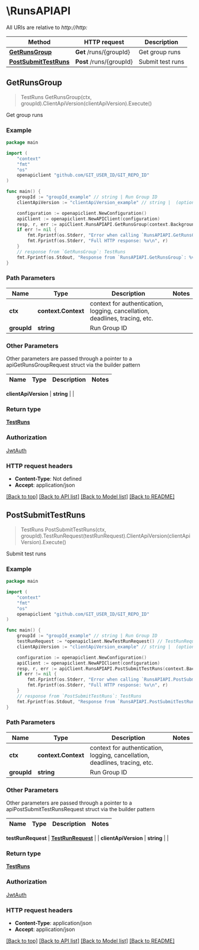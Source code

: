 # \RunsAPIAPI

All URIs are relative to *http://http:*

Method | HTTP request | Description
------------- | ------------- | -------------
[**GetRunsGroup**](RunsAPIAPI.md#GetRunsGroup) | **Get** /runs/{groupId} | Get group runs
[**PostSubmitTestRuns**](RunsAPIAPI.md#PostSubmitTestRuns) | **Post** /runs/{groupId} | Submit test runs



## GetRunsGroup

> TestRuns GetRunsGroup(ctx, groupId).ClientApiVersion(clientApiVersion).Execute()

Get group runs



### Example

```go
package main

import (
	"context"
	"fmt"
	"os"
	openapiclient "github.com/GIT_USER_ID/GIT_REPO_ID"
)

func main() {
	groupId := "groupId_example" // string | Run Group ID
	clientApiVersion := "clientApiVersion_example" // string |  (optional)

	configuration := openapiclient.NewConfiguration()
	apiClient := openapiclient.NewAPIClient(configuration)
	resp, r, err := apiClient.RunsAPIAPI.GetRunsGroup(context.Background(), groupId).ClientApiVersion(clientApiVersion).Execute()
	if err != nil {
		fmt.Fprintf(os.Stderr, "Error when calling `RunsAPIAPI.GetRunsGroup``: %v\n", err)
		fmt.Fprintf(os.Stderr, "Full HTTP response: %v\n", r)
	}
	// response from `GetRunsGroup`: TestRuns
	fmt.Fprintf(os.Stdout, "Response from `RunsAPIAPI.GetRunsGroup`: %v\n", resp)
}
```

### Path Parameters


Name | Type | Description  | Notes
------------- | ------------- | ------------- | -------------
**ctx** | **context.Context** | context for authentication, logging, cancellation, deadlines, tracing, etc.
**groupId** | **string** | Run Group ID | 

### Other Parameters

Other parameters are passed through a pointer to a apiGetRunsGroupRequest struct via the builder pattern


Name | Type | Description  | Notes
------------- | ------------- | ------------- | -------------

 **clientApiVersion** | **string** |  | 

### Return type

[**TestRuns**](TestRuns.md)

### Authorization

[JwtAuth](../README.md#JwtAuth)

### HTTP request headers

- **Content-Type**: Not defined
- **Accept**: application/json

[[Back to top]](#) [[Back to API list]](../README.md#documentation-for-api-endpoints)
[[Back to Model list]](../README.md#documentation-for-models)
[[Back to README]](../README.md)


## PostSubmitTestRuns

> TestRuns PostSubmitTestRuns(ctx, groupId).TestRunRequest(testRunRequest).ClientApiVersion(clientApiVersion).Execute()

Submit test runs



### Example

```go
package main

import (
	"context"
	"fmt"
	"os"
	openapiclient "github.com/GIT_USER_ID/GIT_REPO_ID"
)

func main() {
	groupId := "groupId_example" // string | Run Group ID
	testRunRequest := *openapiclient.NewTestRunRequest() // TestRunRequest | 
	clientApiVersion := "clientApiVersion_example" // string |  (optional)

	configuration := openapiclient.NewConfiguration()
	apiClient := openapiclient.NewAPIClient(configuration)
	resp, r, err := apiClient.RunsAPIAPI.PostSubmitTestRuns(context.Background(), groupId).TestRunRequest(testRunRequest).ClientApiVersion(clientApiVersion).Execute()
	if err != nil {
		fmt.Fprintf(os.Stderr, "Error when calling `RunsAPIAPI.PostSubmitTestRuns``: %v\n", err)
		fmt.Fprintf(os.Stderr, "Full HTTP response: %v\n", r)
	}
	// response from `PostSubmitTestRuns`: TestRuns
	fmt.Fprintf(os.Stdout, "Response from `RunsAPIAPI.PostSubmitTestRuns`: %v\n", resp)
}
```

### Path Parameters


Name | Type | Description  | Notes
------------- | ------------- | ------------- | -------------
**ctx** | **context.Context** | context for authentication, logging, cancellation, deadlines, tracing, etc.
**groupId** | **string** | Run Group ID | 

### Other Parameters

Other parameters are passed through a pointer to a apiPostSubmitTestRunsRequest struct via the builder pattern


Name | Type | Description  | Notes
------------- | ------------- | ------------- | -------------

 **testRunRequest** | [**TestRunRequest**](TestRunRequest.md) |  | 
 **clientApiVersion** | **string** |  | 

### Return type

[**TestRuns**](TestRuns.md)

### Authorization

[JwtAuth](../README.md#JwtAuth)

### HTTP request headers

- **Content-Type**: application/json
- **Accept**: application/json

[[Back to top]](#) [[Back to API list]](../README.md#documentation-for-api-endpoints)
[[Back to Model list]](../README.md#documentation-for-models)
[[Back to README]](../README.md)

